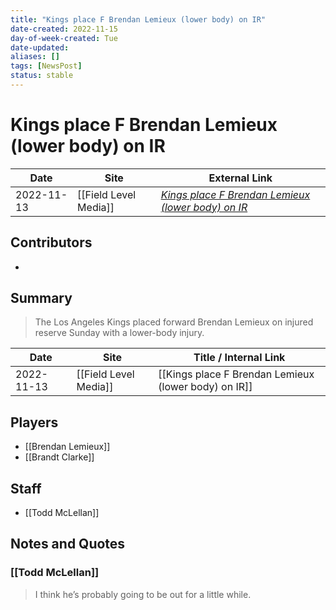 ```yaml
---
title: "Kings place F Brendan Lemieux (lower body) on IR"
date-created: 2022-11-15
day-of-week-created: Tue
date-updated: 
aliases: []
tags: [NewsPost]
status: stable
---
```


# Kings place F Brendan Lemieux (lower body) on IR

| Date       | Site                  | External Link                                                                                                                          |
| ---------- | --------------------- | -------------------------------------------------------------------------------------------------------------------------------------- |
| 2022-11-13 | [[Field Level Media]] | [*Kings place F Brendan Lemieux (lower body) on IR*](https://fieldlevelmedia.com/news/kings-place-f-brendan-lemieux-lower-body-on-ir/) |

## Contributors
- 

## Summary
> The Los Angeles Kings placed forward Brendan Lemieux on injured reserve Sunday with a lower-body injury.

| Date       | Site                  | Title / Internal Link                                |
| ---------- | --------------------- | ---------------------------------------------------- |
| 2022-11-13 | [[Field Level Media]] | [[Kings place F Brendan Lemieux (lower body) on IR]] |

## Players
- [[Brendan Lemieux]]
- [[Brandt Clarke]]

## Staff
- [[Todd McLellan]]

## Notes and Quotes
### [[Todd McLellan]]
> I think he’s probably going to be out for a little while.

